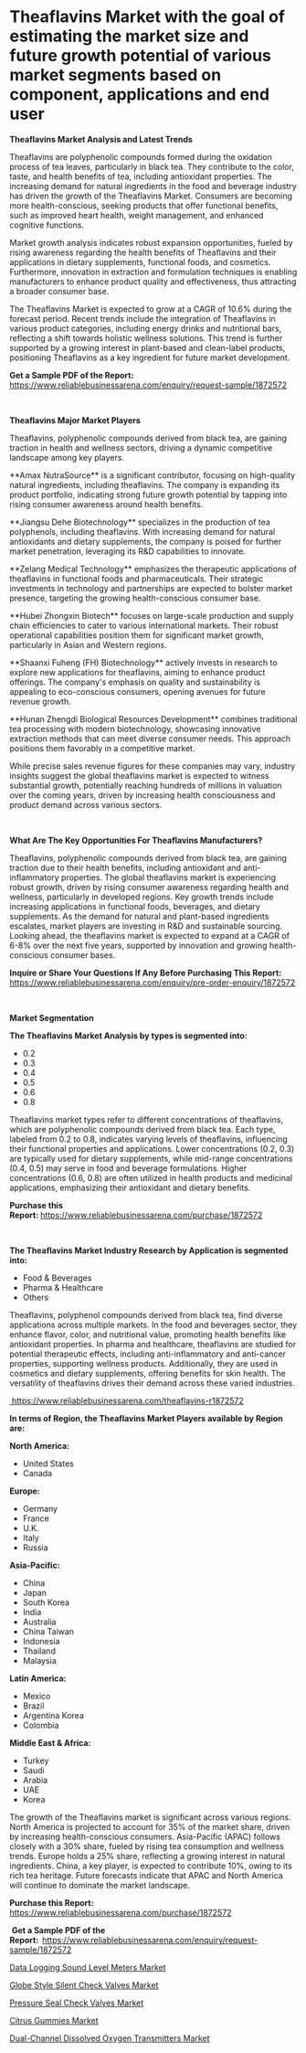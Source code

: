 <p><h1>Theaflavins Market with the goal of estimating the market size and future growth potential of various market segments based on component, applications and end user</h1></p><p><strong>Theaflavins Market Analysis and Latest Trends</strong></p>
<p><p>Theaflavins are polyphenolic compounds formed during the oxidation process of tea leaves, particularly in black tea. They contribute to the color, taste, and health benefits of tea, including antioxidant properties. The increasing demand for natural ingredients in the food and beverage industry has driven the growth of the Theaflavins Market. Consumers are becoming more health-conscious, seeking products that offer functional benefits, such as improved heart health, weight management, and enhanced cognitive functions. </p><p>Market growth analysis indicates robust expansion opportunities, fueled by rising awareness regarding the health benefits of Theaflavins and their applications in dietary supplements, functional foods, and cosmetics. Furthermore, innovation in extraction and formulation techniques is enabling manufacturers to enhance product quality and effectiveness, thus attracting a broader consumer base. </p><p>The Theaflavins Market is expected to grow at a CAGR of 10.6% during the forecast period. Recent trends include the integration of Theaflavins in various product categories, including energy drinks and nutritional bars, reflecting a shift towards holistic wellness solutions. This trend is further supported by a growing interest in plant-based and clean-label products, positioning Theaflavins as a key ingredient for future market development.</p></p>
<p><strong>Get a Sample PDF of the Report:&nbsp;</strong> <a href="https://www.reliablebusinessarena.com/enquiry/request-sample/1872572?utm_campaign=2933&utm_medium=2&utm_source=Github&utm_content=ia&utm_term=07042025&utm_id=theaflavins">https://www.reliablebusinessarena.com/enquiry/request-sample/1872572</a></p>
<p>&nbsp;</p>
<p><strong>Theaflavins Major Market Players</strong></p>
<p><p>Theaflavins, polyphenolic compounds derived from black tea, are gaining traction in health and wellness sectors, driving a dynamic competitive landscape among key players. </p><p>**Amax NutraSource** is a significant contributor, focusing on high-quality natural ingredients, including theaflavins. The company is expanding its product portfolio, indicating strong future growth potential by tapping into rising consumer awareness around health benefits.</p><p>**Jiangsu Dehe Biotechnology** specializes in the production of tea polyphenols, including theaflavins. With increasing demand for natural antioxidants and dietary supplements, the company is poised for further market penetration, leveraging its R&D capabilities to innovate.</p><p>**Zelang Medical Technology** emphasizes the therapeutic applications of theaflavins in functional foods and pharmaceuticals. Their strategic investments in technology and partnerships are expected to bolster market presence, targeting the growing health-conscious consumer base.</p><p>**Hubei Zhongxin Biotech** focuses on large-scale production and supply chain efficiencies to cater to various international markets. Their robust operational capabilities position them for significant market growth, particularly in Asian and Western regions.</p><p>**Shaanxi Fuheng (FH) Biotechnology** actively invests in research to explore new applications for theaflavins, aiming to enhance product offerings. The company's emphasis on quality and sustainability is appealing to eco-conscious consumers, opening avenues for future revenue growth.</p><p>**Hunan Zhengdi Biological Resources Development** combines traditional tea processing with modern biotechnology, showcasing innovative extraction methods that can meet diverse consumer needs. This approach positions them favorably in a competitive market.</p><p>While precise sales revenue figures for these companies may vary, industry insights suggest the global theaflavins market is expected to witness substantial growth, potentially reaching hundreds of millions in valuation over the coming years, driven by increasing health consciousness and product demand across various sectors.</p></p>
<p>&nbsp;</p>
<p><strong>What Are The Key Opportunities For Theaflavins Manufacturers?</strong></p>
<p><p>Theaflavins, polyphenolic compounds derived from black tea, are gaining traction due to their health benefits, including antioxidant and anti-inflammatory properties. The global theaflavins market is experiencing robust growth, driven by rising consumer awareness regarding health and wellness, particularly in developed regions. Key growth trends include increasing applications in functional foods, beverages, and dietary supplements. As the demand for natural and plant-based ingredients escalates, market players are investing in R&D and sustainable sourcing. Looking ahead, the theaflavins market is expected to expand at a CAGR of 6-8% over the next five years, supported by innovation and growing health-conscious consumer bases.</p></p>
<p><strong>Inquire or Share Your Questions If Any Before Purchasing This Report:</strong> <a href="https://www.reliablebusinessarena.com/enquiry/pre-order-enquiry/1872572?utm_campaign=2933&utm_medium=2&utm_source=Github&utm_content=ia&utm_term=07042025&utm_id=theaflavins">https://www.reliablebusinessarena.com/enquiry/pre-order-enquiry/1872572</a></p>
<p>&nbsp;</p>
<p><strong>Market Segmentation</strong></p>
<p><strong>The Theaflavins Market Analysis by types is segmented into:</strong></p>
<p><ul><li>0.2</li><li>0.3</li><li>0.4</li><li>0.5</li><li>0.6</li><li>0.8</li></ul></p>
<p><p>Theaflavins market types refer to different concentrations of theaflavins, which are polyphenolic compounds derived from black tea. Each type, labeled from 0.2 to 0.8, indicates varying levels of theaflavins, influencing their functional properties and applications. Lower concentrations (0.2, 0.3) are typically used for dietary supplements, while mid-range concentrations (0.4, 0.5) may serve in food and beverage formulations. Higher concentrations (0.6, 0.8) are often utilized in health products and medicinal applications, emphasizing their antioxidant and dietary benefits.</p></p>
<p><strong>Purchase this Report:&nbsp;</strong><a href="https://www.reliablebusinessarena.com/purchase/1872572?utm_campaign=2933&utm_medium=2&utm_source=Github&utm_content=ia&utm_term=07042025&utm_id=theaflavins">https://www.reliablebusinessarena.com/purchase/1872572</a></p>
<p>&nbsp;</p>
<p><strong>The Theaflavins Market Industry Research by Application is segmented into:</strong></p>
<p><ul><li>Food & Beverages</li><li>Pharma & Healthcare</li><li>Others</li></ul></p>
<p><p>Theaflavins, polyphenol compounds derived from black tea, find diverse applications across multiple markets. In the food and beverages sector, they enhance flavor, color, and nutritional value, promoting health benefits like antioxidant properties. In pharma and healthcare, theaflavins are studied for potential therapeutic effects, including anti-inflammatory and anti-cancer properties, supporting wellness products. Additionally, they are used in cosmetics and dietary supplements, offering benefits for skin health. The versatility of theaflavins drives their demand across these varied industries.</p></p>
<p><a href="https://www.reliablebusinessarena.com/theaflavins-r1872572?utm_campaign=2933&utm_medium=2&utm_source=Github&utm_content=ia&utm_term=07042025&utm_id=theaflavins">&nbsp;https://www.reliablebusinessarena.com/theaflavins-r1872572</a></p>
<p><strong>In terms of Region, the Theaflavins Market Players available by Region are:</strong></p>
<p>
    <p> <strong> North America: </strong>
        <ul>
            <li>United States</li>
            <li>Canada</li>
        </ul>
        </p> 
    <p> <strong> Europe: </strong>
        <ul>
            <li>Germany</li>
            <li>France</li>
            <li>U.K.</li>
            <li>Italy</li>
            <li>Russia</li>
        </ul>
        </p> 
    <p> <strong> Asia-Pacific: </strong>
        <ul>
            <li>China</li>
            <li>Japan</li>
            <li>South Korea</li>
            <li>India</li>
            <li>Australia</li>
            <li>China Taiwan</li>
            <li>Indonesia</li>
            <li>Thailand</li>
            <li>Malaysia</li>
        </ul>
        </p> 
    <p> <strong> Latin America: </strong>
        <ul>
            <li>Mexico</li>
            <li>Brazil</li>
            <li>Argentina Korea</li>
            <li>Colombia</li>
        </ul>
        </p> 
    <p> <strong> Middle East & Africa: </strong>
        <ul>
            <li>Turkey</li>
            <li>Saudi</li>
            <li>Arabia</li>
            <li>UAE</li>
            <li>Korea</li>
        </ul>
    </p>
    </p>
<p><p>The growth of the Theaflavins market is significant across various regions. North America is projected to account for 35% of the market share, driven by increasing health-conscious consumers. Asia-Pacific (APAC) follows closely with a 30% share, fueled by rising tea consumption and wellness trends. Europe holds a 25% share, reflecting a growing interest in natural ingredients. China, a key player, is expected to contribute 10%, owing to its rich tea heritage. Future forecasts indicate that APAC and North America will continue to dominate the market landscape.</p></p>
<p><strong>Purchase this Report: </strong><a href="https://www.reliablebusinessarena.com/purchase/1872572?utm_campaign=2933&utm_medium=2&utm_source=Github&utm_content=ia&utm_term=07042025&utm_id=theaflavins">https://www.reliablebusinessarena.com/purchase/1872572</a></p>
<p>&nbsp;<strong>Get a Sample PDF of the Report:&nbsp;&nbsp;</strong><a href="https://www.reliablebusinessarena.com/enquiry/request-sample/1872572?utm_campaign=2933&utm_medium=2&utm_source=Github&utm_content=ia&utm_term=07042025&utm_id=theaflavins">https://www.reliablebusinessarena.com/enquiry/request-sample/1872572</a></p>
<p><strong></strong></p>
<p><p><a href="https://www.linkedin.com/pulse/data-logging-sound-level-meters-market-size-overview-comprehensive-m9voe?utm_campaign=2933&utm_medium=2&utm_source=Github&utm_content=ia&utm_term=07042025&utm_id=theaflavins">Data Logging Sound Level Meters Market</a></p><p><a href="https://www.linkedin.com/pulse/future-demand-revenue-forecast-globe-style-silent-check-9qmee?utm_campaign=2933&utm_medium=2&utm_source=Github&utm_content=ia&utm_term=07042025&utm_id=theaflavins">Globe Style Silent Check Valves Market</a></p><p><a href="https://www.linkedin.com/pulse/pressure-seal-check-valves-market-size-share-analysis--lkpqe?utm_campaign=2933&utm_medium=2&utm_source=Github&utm_content=ia&utm_term=07042025&utm_id=theaflavins">Pressure Seal Check Valves Market</a></p><p><a href="https://github.com/guinoopandam/Market-Research-Report-List-1/blob/main/citrus-gummies-market.md?utm_campaign=2933&utm_medium=2&utm_source=Github&utm_content=ia&utm_term=07042025&utm_id=theaflavins">Citrus Gummies Market</a></p><p><a href="https://www.linkedin.com/pulse/comprehensive-dual-channel-dissolved-oxygen-transmitters-niyde?utm_campaign=2933&utm_medium=2&utm_source=Github&utm_content=ia&utm_term=07042025&utm_id=theaflavins">Dual-Channel Dissolved Oxygen Transmitters Market</a></p></p>
